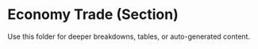 # Economy Trade (Section)

Use this folder for deeper breakdowns, tables, or auto-generated content.

